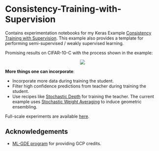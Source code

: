 # Consistency-Training-with-Supervision
Contains experimentation notebooks for my Keras Example [Consistency Training with Supervision](https://keras.io/examples/vision/consistency_training/). This example also provides a template for performing semi-supervised / weakly supervised learning. 

Promising results on CIFAR-10-C with the process shown in the example:

<p align="center">
<img src=https://i.ibb.co/HBJkM9R/image.png></img>
</p>

**More things one can incorporate**:

* Incorporate more data during training the student. 
* Filter high confidence predictions from teacher during training the student. 
* Use recipes like [Stochastic Depth](https://arxiv.org/abs/1603.09382) for training the teacher. The current example uses [Stochastic Weight Averaging](https://arxiv.org/abs/1803.05407) to induce geometric ensembling. 

Full-scale experiments are available [here](https://git.io/JO55v).

## Acknowledgements

* [ML-GDE program](https://developers.google.com/programs/experts/) for providing GCP credits. 
